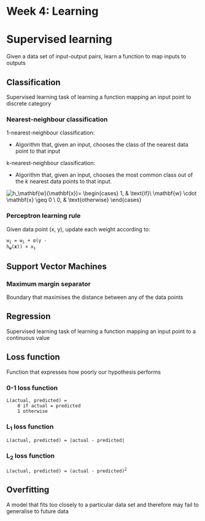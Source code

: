 # Week 4: Learning <!-- omit in toc -->

# Supervised learning

Given a data set of input-output pairs, learn a function to map inputs to outputs

## Classification

Supervised learning task of learning a function mapping an input point to discrete category

### Nearest-neighbour classification

1-nearest-neighbour classification:

* Algorithm that, given an input, chooses the class of the nearest data point to that input

k-nearest-neighbour classification:

* Algorithm that, given an input, chooses the most common class out of the *k* nearest data points to that input.

![h_\mathbf{w}(\mathbf{x})= \begin{cases} 1, & \text{if}\ \mathbf{w} \cdot \mathbf{x} \geq 0 \\ 0, & \text{otherwise} \end{cases}](https://render.githubusercontent.com/render/math?math=h_%5Cmathbf%7Bw%7D(%5Cmathbf%7Bx%7D)%3D%20%5Cbegin%7Bcases%7D%201%2C%20%26%20%5Ctext%7Bif%7D%5C%20%5Cmathbf%7Bw%7D%20%5Ccdot%20%5Cmathbf%7Bx%7D%20%5Cgeq%200%20%5C%5C%200%2C%20%26%20%5Ctext%7Botherwise%7D%20%5Cend%7Bcases%7D)

### Perceptron learning rule

Given data point (x, y), update each weight according to:

<code>w<sub>i</sub> = w<sub>i</sub> + α(y - h<sub><b>w</b></sub>(<b>x</b>)) × x<sub>i</sub></code>

## Support Vector Machines

### Maximum margin separator

Boundary that maximises the distance between any of the data points

## Regression

Supervised learning task of learning a function mapping an input point to a continuous value

## Loss function

Function that expresses how poorly our hypothesis performs

### 0-1 loss function

```
L(actual, predicted) = 
    0 if actual = predicted
    1 otherwise
```

### L<sub>1</sub> loss function

```
L(actual, predicted) = |actual - predicted|
```

### L<sub>2</sub> loss function

<pre><code>L(actual, predicted) = (actual - predicted)<sup>2</sup></code></pre>

## Overfitting

A model that fits too closely to a particular data set and therefore may fail to generalise to future data